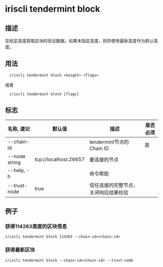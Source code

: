 # iriscli tendermint block

## 描述

在给定高度获取区块的验证数据。如果未指定高度，则将使用最新高度作为默认高度。

## 用法

```
  iriscli tendermint block <height> <flags>
```
或者
```
  iriscli tendermint block [flags]
```

## 标志

| 名称, 速记       | 默认值                 | 描述                            | 是否必须 |
| --------------- | --------------------- | ------------------------------ | ------- |
| --chain-id      |                       | tendermint节点的Chain ID        | 是      |
| --node string   | tcp://localhost:26657 | 要连接的节点                     |         |
| --help, -h      |                       | 命令帮助                        |         |
| --trust-node    | true                  | 信任连接的完整节点，关闭响应结果校验 |         |

## 例子 

### 获得114263高度的区块信息

```shell
iriscli tendermint block 114263 --chain-id=<chain-id>
```
### 获得最新区块

```shell
iriscli tendermint block --chain-id=<chain-id> --trust-node
```